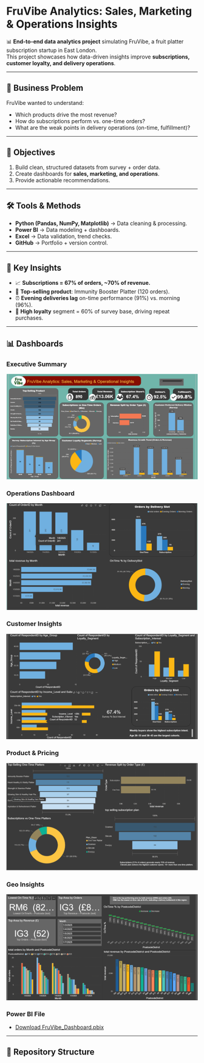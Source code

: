 # FruVibe Analytics: Sales, Marketing & Operations Insights  

📊 **End-to-end data analytics project** simulating FruVibe, a fruit platter subscription startup in East London.  
This project showcases how data-driven insights improve **subscriptions, customer loyalty, and delivery operations**.  

---

## 🚀 Business Problem
FruVibe wanted to understand:
- Which products drive the most revenue?  
- How do subscriptions perform vs. one-time orders?  
- What are the weak points in delivery operations (on-time, fulfillment)?  

---

## 🎯 Objectives
1. Build clean, structured datasets from survey + order data.  
2. Create dashboards for **sales, marketing, and operations**.  
3. Provide actionable recommendations.  

---

## 🛠 Tools & Methods
- **Python (Pandas, NumPy, Matplotlib)** → Data cleaning & processing.  
- **Power BI** → Data modeling + dashboards.  
- **Excel** → Data validation, trend checks.  
- **GitHub** → Portfolio + version control.  

---

## 🔑 Key Insights
- 📈 **Subscriptions = 67% of orders, ~70% of revenue.**  
- 🍓 **Top-selling product**: Immunity Booster Platter (120 orders).  
- ⏰ **Evening deliveries lag** on-time performance (91%) vs. morning (96%).  
- 🛒 **High loyalty** segment = 60% of survey base, driving repeat purchases.  

---

## 📊 Dashboards
### Executive Summary
![Executive Summary](screenshots/executive_summary.png)

### Operations Dashboard
![Operations](screenshots/operations.png)

### Customer Insights
![Customer Insights](screenshots/customer_insights.png)

### Product & Pricing
![Product & Pricing](screenshots/product_pricing.png)

### Geo Insights
![Geo Insights](screenshots/geo_insights.png)

### Power BI File
- [Download FruVibe_Dashboard.pbix](dashboards/FruVibe_Dashboard.pbix)

---

## 📂 Repository Structure
